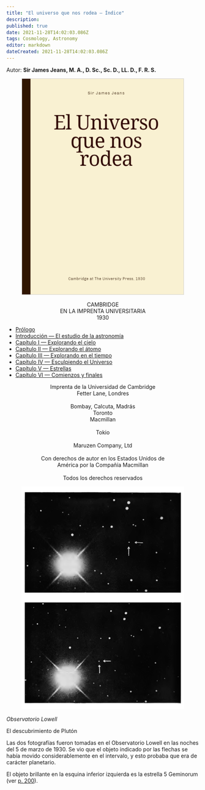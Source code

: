 ```yaml
---
title: "El universo que nos rodea — Índice"
description: 
published: true
date: 2021-11-28T14:02:03.086Z
tags: Cosmology, Astronomy
editor: markdown
dateCreated: 2021-11-28T14:02:03.086Z
---
```


Autor: **Sir James Jeans, M. A., D. Sc., Sc. D., LL. D., F. R. S.**

<figure id="Universe_front" class="image image_resized"><img src="/image/BookFront_The_Universe_Around_Us_es.png"></figure>

<p style="text-align: center;">
CAMBRIDGE <br>
EN LA IMPRENTA UNIVERSITARIA <br>
1930 <br>
</p>

* [Prólogo](/es/book/Sir_James_Jeans/The_Universe_Around_Us/Preface)
* [Introducción — El estudio de la astronomía](/es/book/Sir_James_Jeans/The_Universe_Around_Us/0)
* [Capítulo I — Explorando el cielo](/es/book/Sir_James_Jeans/The_Universe_Around_Us/1)
* [Capítulo II — Explorando el átomo](/es/book/Sir_James_Jeans/The_Universe_Around_Us/2)
* [Capítulo III — Explorando en el tiempo](/es/book/Sir_James_Jeans/The_Universe_Around_Us/3)
* [Capítulo IV — Esculpiendo el Universo](/es/book/Sir_James_Jeans/The_Universe_Around_Us/4)
* [Capítulo V — Estrellas](/es/book/Sir_James_Jeans/The_Universe_Around_Us/5)
* [Capítulo VI — Comienzos y finales](/es/book/Sir_James_Jeans/The_Universe_Around_Us/6)


<p style="text-align: center;">
Imprenta de la Universidad de Cambridge <br>
Fetter Lane, Londres <br>
<br>
Bombay, Calcuta, Madrás <br>
Toronto <br>
Macmillan <br>
<br>
Tokio <br>
<br>
Maruzen Company, Ltd <br>
<br>
Con derechos de autor en los Estados Unidos de <br>
América por la Compañía Macmillan <br>
<br>
Todos los derechos reservados <br>
</p>

<figure id="Universe_plate_00" class="image image_resized"><img src="/image/The_Universe_Around_Us_plate_00.png"></figure>
<em>Observatorio Lowell</em>

El descubrimiento de Plutón

Las dos fotografías fueron tomadas en el Observatorio Lowell en las noches del 5 de marzo de 1930. Se vio que el objeto indicado por las flechas se había movido considerablemente en el intervalo, y esto probaba que era de carácter planetario.

El objeto brillante en la esquina inferior izquierda es la estrella 5 Geminorum (ver [p. 200](/es/book/Sir_James_Jeans/The_Universe_Around_Us/4#p200)).